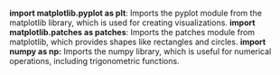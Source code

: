 **import matplotlib.pyplot as plt**: Imports the pyplot module from the matplotlib library, which is used for creating visualizations.
**import matplotlib.patches as patches**: Imports the patches module from matplotlib, which provides shapes like rectangles and circles.
**import numpy as np:** Imports the numpy library, which is useful for numerical operations, including trigonometric functions.
